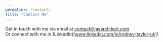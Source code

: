 ```yaml
---
permalink: /contact/
title: "Contact Me"
---
```


Get in touch with me via email at contact@javarchitect.com  
Or connect with me in (LinkedIn)[www.linkedin.com/in/rodney-taylor-uk]!
